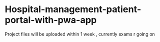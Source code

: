 # Hospital-management-patient-portal-with-pwa-app
Project files will be uploaded within 1 week , currently exams r going on
